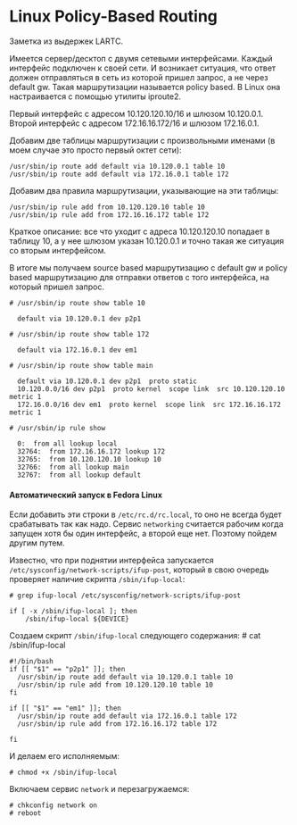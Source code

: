# Linux Policy-Based Routing

Заметка из выдержек LARTC.

Имеется сервер/десктоп с двумя сетевыми интерфейсами. Каждый интерфейс подключен к своей сети. И возникает ситуация, что ответ должен отправляться в сеть из которой пришел запрос, а не через default gw. Такая маршрутизации называется policy based. В Linux она настраивается с помощью утилиты iproute2.

Первый интерфейс с адресом 10.120.120.10/16 и шлюзом 10.120.0.1. Второй интерфейс с адресом 172.16.16.172/16 и шлюзом 172.16.0.1.

Добавим две таблицы маршрутизации с произвольными именами (в моем случае это просто первый октет сети):

    /usr/sbin/ip route add default via 10.120.0.1 table 10
    /usr/sbin/ip route add default via 172.16.0.1 table 172

Добавим два правила маршрутизации, указывающие на эти таблицы:

    /usr/sbin/ip rule add from 10.120.120.10 table 10
    /usr/sbin/ip rule add from 172.16.16.172 table 172

Краткое описание: все что уходит с адреса 10.120.120.10 попадает в таблицу 10, а у нее шлюзом указан 10.120.0.1 и точно такая же ситуация со вторым интерфейсом.

В итоге мы получаем source based маршрутизацию с default gw и policy based маршрутизацию для отправки ответов с того интерфейса, на который пришел запрос.

    # /usr/sbin/ip route show table 10

      default via 10.120.0.1 dev p2p1

    # /usr/sbin/ip route show table 172

      default via 172.16.0.1 dev em1

    # /usr/sbin/ip route show table main

      default via 10.120.0.1 dev p2p1  proto static
      10.120.0.0/16 dev p2p1  proto kernel  scope link  src 10.120.120.10  metric 1
      172.16.0.0/16 dev em1  proto kernel  scope link  src 172.16.16.172  metric 1

    # /usr/sbin/ip rule show

      0:  from all lookup local
      32764:  from 172.16.16.172 lookup 172
      32765:  from 10.120.120.10 lookup 10
      32766:  from all lookup main
      32767:  from all lookup default

#### Автоматический запуск в Fedora Linux

Если добавить эти строки в `/etc/rc.d/rc.local`, то оно не всегда будет срабатывать так как надо. Сервис `networking` считается рабочим когда запущен хотя бы один интерфейс, а второй еще нет. Поэтому пойдем другим путем.

Известно, что при поднятии интерфейса запускается `/etc/sysconfig/network-scripts/ifup-post`, который в свою очередь проверяет наличие скрипта `/sbin/ifup-local`:

    # grep ifup-local /etc/sysconfig/network-scripts/ifup-post

    if [ -x /sbin/ifup-local ]; then
        /sbin/ifup-local ${DEVICE}

Создаем скрипт `/sbin/ifup-local` следующего содержания:
    # cat /sbin/ifup-local

    #!/bin/bash
    if [[ "$1" == "p2p1" ]]; then
      /usr/sbin/ip route add default via 10.120.0.1 table 10
      /usr/sbin/ip rule add from 10.120.120.10 table 10
    fi

    if [[ "$1" == "em1" ]]; then
      /usr/sbin/ip route add default via 172.16.0.1 table 172
      /usr/sbin/ip rule add from 172.16.16.172 table 172

    fi

И делаем его исполняемым:

    # chmod +x /sbin/ifup-local

Включаем сервис `network` и перезагружаемся:

    # chkconfig network on
    # reboot

